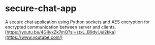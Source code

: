 # secure-chat-app
A secure chat application using Python sockets and AES encryption for encrypted communication between server and clients.
[https://youtu.be/4GiIyxZk7mQ?si=stxL_B9dyUei2kka](https://www.youtube.com/)
